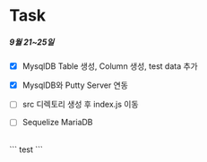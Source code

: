 # Task
##### 9월 21~25일
- [x] MysqlDB Table 생성, Column 생성, test data 추가
- [x] MysqlDB와 Putty Server 연동
- [ ] src 디렉토리 생성 후 index.js 이동
- [ ] Sequelize MariaDB



<br/>
```
test
```
